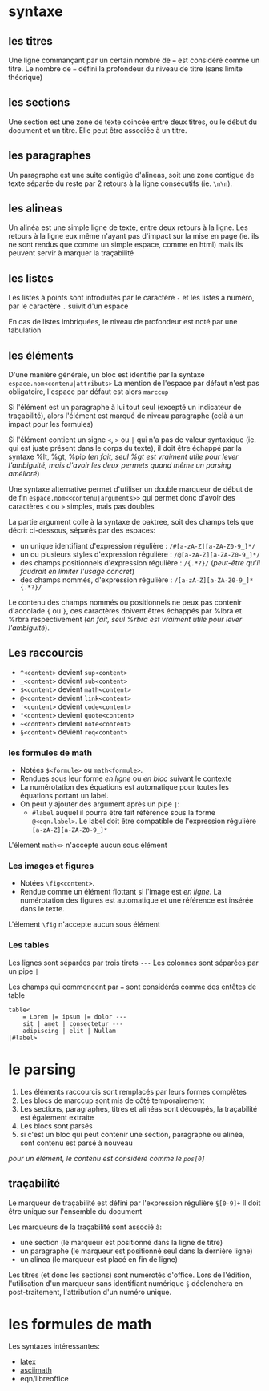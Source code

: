 
# syntaxe
## les titres

Une ligne commançant par un certain nombre de `=` est considéré comme un titre. Le nombre de `=` défini la profondeur du niveau de titre (sans limite théorique)

## les sections

Une section est une zone de texte coincée entre deux titres, ou le début du document et un titre. Elle peut être associée à un titre.

## les paragraphes

Un paragraphe est une suite contigüe d'alineas, soit une zone contigue de texte séparée du reste par 2 retours à la ligne consécutifs (ie. `\n\n`).

## les alineas

Un alinéa est une simple ligne de texte, entre deux retours à la ligne. Les retours à la ligne eux même n'ayant pas d'impact sur la mise en page (ie. ils ne sont rendus que comme un simple espace, comme en html) mais ils peuvent servir à marquer la traçabilité

## les listes

Les listes à points sont introduites par le caractère `-` et les listes à numéro, par le caractère `.` suivit d'un espace

En cas de listes imbriquées, le niveau de profondeur est noté par une tabulation

## les éléments

D'une manière générale, un bloc est identifié par la syntaxe `espace.nom<contenu|attributs>`
La mention de l'espace par défaut n'est pas obligatoire, l'espace par défaut est alors `marccup`

Si l'élément est un paragraphe à lui tout seul (excepté un indicateur de traçabilité), alors l'élément est marqué de niveau paragraphe (celà à un impact pour les formules)

Si l'élément contient un signe `<`, `>` ou `|` qui n'a pas de valeur syntaxique (ie. qui est juste présent dans le corps du texte), il doit être échappé par la syntaxe %lt, %gt, %pip (_en fait, seul %gt est vraiment utile pour lever l'ambiguité, mais d'avoir les deux permets quand même un parsing amélioré_)

Une syntaxe alternative permet d'utiliser un double marqueur de début de de fin `espace.nom<<contenu|arguments>>` qui permet donc d'avoir des caractères `<` ou `>` simples, mais pas doubles

La partie argument colle à la syntaxe de oaktree, soit des champs tels que décrit ci-dessous, séparés par des espaces:

- un unique identifiant d'expression régulière : `/#[a-zA-Z][a-ZA-Z0-9_]*/`
- un ou plusieurs styles d'expression régulière : `/@[a-zA-Z][a-ZA-Z0-9_]*/`
- des champs positionnels d'expression régulière : `/{.*?}/` (_peut-être qu'il faudrait en limiter l'usage concret_)
- des champs nommés, d'expression régulière : `/[a-zA-Z][a-ZA-Z0-9_]*{.*?}/`

Le contenu des champs nommés ou positionnels ne peux pas contenir d'accolade `{` ou `}`, ces caractères doivent êtres échappés par %lbra et %rbra respectivement (_en fait, seul %rbra est vraiment utile pour lever l'ambiguité_).

## Les raccourcis

* `^<content>` devient `sup<content>`
* `_<content>` devient `sub<content>`
* `$<content>` devient `math<content>`
* `@<content>` devient `link<content>`
* `'<content>` devient `code<content>`
* `"<content>` devient `quote<content>`
* `~<content>` devient `note<content>`
* `§<content>` devient `req<content>`

### les formules de math

* Notées `$<formule>` ou `math<formule>`.
* Rendues sous leur forme _en ligne_ ou _en bloc_ suivant le contexte
* La numérotation des équations est automatique pour toutes les équations portant un label.
* On peut y ajouter des argument après un pipe `|`:
	* `#label` auquel il pourra être fait référence sous la forme `@<eqn.label>`. Le label doit être compatible de l'expression régulière `[a-zA-Z][a-ZA-Z0-9_]*`

L'élement `math<>` n'accepte aucun sous élément

### Les images et figures

* Notées `\fig<content>`.
* Rendue comme un élément flottant si l'image est _en ligne_. La numérotation des figures est automatique et une référence est insérée dans le texte.

L'élement `\fig` n'accepte aucun sous élément

### Les tables

Les lignes sont séparées par trois tirets `---`
Les colonnes sont séparées par un pipe `|`

Les champs qui commencent par `=` sont considérés comme des entêtes de table

```
table<
	= Lorem |= ipsum |= dolor ---
	sit | amet | consectetur ---
	adipiscing | elit | Nullam
|#label>
```

# le parsing

1. Les éléments raccourcis sont remplacés par leurs formes complètes
2. Les blocs de marccup sont mis de côté temporairement
3. Les sections, paragraphes, titres et alinéas sont découpés, la traçabilité est également extraite
4. Les blocs sont parsés
5. si c'est un bloc qui peut contenir une section, paragraphe ou alinéa, sont contenu est parsé à nouveau

_pour un élément, le contenu est considéré comme le `pos[0]`_

## traçabilité

Le marqueur de traçabilité est défini par l'expression régulière `§[0-9]+`
Il doit être unique sur l'ensemble du document

Les marqueurs de la traçabilité sont associé à:
- une section (le marqueur est positionné dans la ligne de titre)
- un paragraphe (le marqueur est positionné seul dans la dernière ligne)
- un alinea (le marqueur est placé en fin de ligne)

Les titres (et donc les sections) sont numérotés d'office.
Lors de l'édition, l'utilisation d'un marqueur sans identifiant numérique `§` déclenchera en post-traitement, l'attribution d'un numéro unique.

# les formules de math

Les syntaxes intéressantes:
* latex
* [asciimath](https://asciimath.org/)
* eqn/libreoffice
